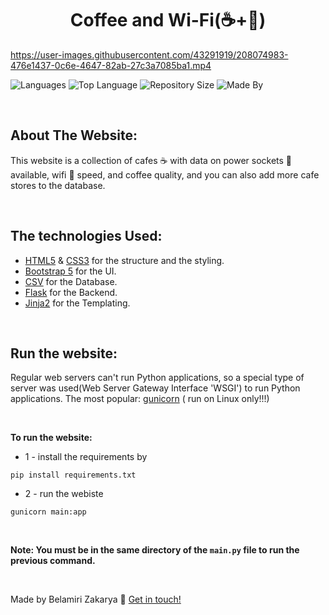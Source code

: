 <h1 align="center"> Coffee and Wi-Fi(☕+📶) </h1>

https://user-images.githubusercontent.com/43291919/208074983-476e1437-0c6e-4647-82ab-27c3a7085ba1.mp4

![Languages](https://img.shields.io/github/languages/count/kakaa2993/Coffee-and-Wifi?color=%234d41c0)
![Top Language](https://img.shields.io/github/languages/top/kakaa2993/Coffee-and-Wifi?color=%234d41c0)
![Repository Size](https://img.shields.io/github/repo-size/kakaa2993/Coffee-and-Wifi?color=%234d41c0)
![Made By](https://img.shields.io/badge/made%20by-kakaa-%234d41c0)

<br>

## About The Website:
This website is a collection of cafes ☕ with data on power sockets 🔌  available, wifi 📶 speed, and coffee quality, and you can also add more cafe stores to the database.

<br>

## The technologies Used:
- <a href="https://developer.mozilla.org/en-US/docs/Web/HTML">HTML5</a> & <a href="https://developer.mozilla.org/en-US/docs/Web/CSS">CSS3</a> for the structure and the styling.  
- <a href="https://getbootstrap.com/">Bootstrap 5</a> for the UI.  
- <a href="https://docs.python.org/3/library/csv.html">CSV</a> for the Database.  
- <a href="https://flask.palletsprojects.com/">Flask</a> for the Backend.  
- <a href="https://palletsprojects.com/p/jinja/">Jinja2</a> for the Templating.

<br>

## Run the website:
Regular web servers can't run Python applications, so a special type of server was used(Web Server Gateway Interface 'WSGI') to run Python applications.
The most popular: <a href="http://www.gunicorn.org/">gunicorn</a> ( run on Linux only!!!)

<br>

**To run the website:**

* 1 - install the requirements by
```
pip install requirements.txt
```
* 2 - run the webiste
```
gunicorn main:app
```

<br>

**Note: You must be in the same directory of the ``main.py`` file to run the previous command.**


<br>

Made by Belamiri Zakarya  :wave: [Get in touch!](https://github.com/kakaa2993)
